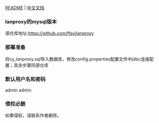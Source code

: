 [README](README_en.md) | [中文文档](README.md)
### lanproxy的mysql版本

源仓库地址:https://github.com/ffay/lanproxy

### 部署准备
将cy_lanproxy.sql导入数据库，修改config.properties配置文件中jdbc连接配置；其余步骤同源仓库

### 默认用户名和密码
admin admin

### 侵权必删
如果侵权，请联系作者删除。
